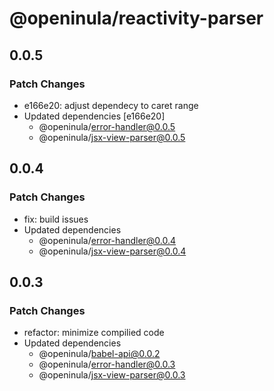 # @openinula/reactivity-parser

## 0.0.5

### Patch Changes

- e166e20: adjust dependecy to caret range
- Updated dependencies [e166e20]
  - @openinula/error-handler@0.0.5
  - @openinula/jsx-view-parser@0.0.5

## 0.0.4

### Patch Changes

- fix: build issues
- Updated dependencies
  - @openinula/error-handler@0.0.4
  - @openinula/jsx-view-parser@0.0.4

## 0.0.3

### Patch Changes

- refactor: minimize compilied code
- Updated dependencies
  - @openinula/babel-api@0.0.2
  - @openinula/error-handler@0.0.3
  - @openinula/jsx-view-parser@0.0.3
